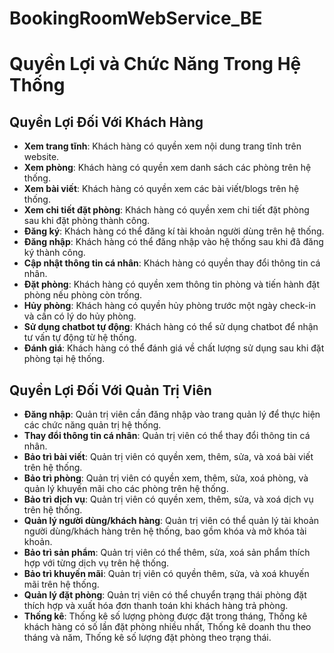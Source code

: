 # BookingRoomWebService_BE
# Quyền Lợi và Chức Năng Trong Hệ Thống

## Quyền Lợi Đối Với Khách Hàng

- **Xem trang tĩnh**: Khách hàng có quyền xem nội dung trang tĩnh trên website.
- **Xem phòng**: Khách hàng có quyền xem danh sách các phòng trên hệ thống.
- **Xem bài viết**: Khách hàng có quyền xem các bài viết/blogs trên hệ thống.
- **Xem chi tiết đặt phòng**: Khách hàng có quyền xem chi tiết đặt phòng sau khi đặt phòng thành công.
- **Đăng ký**: Khách hàng có thể đăng kí tài khoản người dùng trên hệ thống.
- **Đăng nhập**: Khách hàng có thể đăng nhập vào hệ thống sau khi đã đăng ký thành công.
- **Cập nhật thông tin cá nhân**: Khách hàng có quyền thay đổi thông tin cá nhân.
- **Đặt phòng**: Khách hàng có quyền xem thông tin phòng và tiến hành đặt phòng nếu phòng còn trống.
- **Hủy phòng**: Khách hàng có quyền hủy phòng trước một ngày check-in và cần có lý do hủy phòng.
- **Sử dụng chatbot tự động**: Khách hàng có thể sử dụng chatbot để nhận tư vấn tự động từ hệ thống.
- **Đánh giá**: Khách hàng có thể đánh giá về chất lượng sử dụng sau khi đặt phòng tại hệ thống.

## Quyền Lợi Đối Với Quản Trị Viên

- **Đăng nhập**: Quản trị viên cần đăng nhập vào trang quản lý để thực hiện các chức năng quản trị hệ thống.
- **Thay đổi thông tin cá nhân**: Quản trị viên có thể thay đổi thông tin cá nhân.
- **Bảo trì bài viết**: Quản trị viên có quyền xem, thêm, sửa, và xoá bài viết trên hệ thống.
- **Bảo trì phòng**: Quản trị viên có quyền xem, thêm, sửa, xoá phòng, và quản lý khuyến mãi cho các phòng trên hệ thống.
- **Bảo trì dịch vụ**: Quản trị viên có quyền xem, thêm, sửa, và xoá dịch vụ trên hệ thống.
- **Quản lý người dùng/khách hàng**: Quản trị viên có thể quản lý tài khoản người dùng/khách hàng trên hệ thống, bao gồm khóa và mở khóa tài khoản.
- **Bảo trì sản phẩm**: Quản trị viên có thể thêm, sửa, xoá sản phẩm thích hợp với từng dịch vụ trên hệ thống.
- **Bảo trì khuyến mãi**: Quản trị viên có quyền thêm, sửa, và xoá khuyến mãi trên hệ thống.
- **Quản lý đặt phòng**: Quản trị viên có thể chuyển trạng thái phòng đặt thích hợp và xuất hóa đơn thanh toán khi khách hàng trả phòng.
- **Thống kê**: Thống kê số lượng phòng được đặt trong tháng, Thống kê khách hàng có số lần đặt phòng nhiều nhất, Thống kê doanh thu theo tháng và năm, Thống kê số lượng đặt phòng theo trạng thái.
